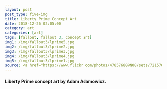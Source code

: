```yaml
---
layout: post
post_type: five-img
title: Liberty Prime Concept Art
date: 2018-12-26 02:05:00
category: art
categories: [art]
tags: [fallout, fallout 3, concept art]
img1: /img/fallout3/lprime5.jpg
img2: /img/fallout3/lprime2.jpg
img3: /img/fallout3/lprime3.jpg
img4: /img/fallout3/lprime4.jpg
img5: /img/fallout3/lprime1.jpg
source: <a href="https://www.flickr.com/photos/47857688@N08/sets/72157629320774861/with/6877244911/" target="_blank" rel="nofollow">Flickr</a>
---
```

#### Liberty Prime concept art by Adam Adamowicz.
